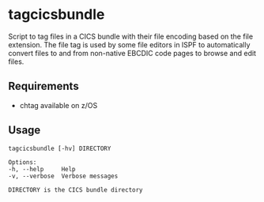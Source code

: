 # tagcicsbundle
Script to tag files in a CICS bundle with their file encoding based on the file extension. The file tag is used by some file editors in ISPF to automatically convert files to and from non-native EBCDIC code pages to browse and edit files.
 
## Requirements
* chtag available on z/OS 
 
## Usage
 
~~~~
tagcicsbundle [-hv] DIRECTORY

Options:
-h, --help     Help
-v, --verbose  Verbose messages

DIRECTORY is the CICS bundle directory
~~~~
